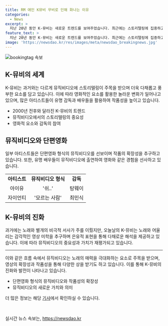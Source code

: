 ```yaml
---
title: RM 애인 K뮤비 무비로 인해 화나는 이유
categories:
  - News
excerpt: >
  지난 20년 동안 K-뮤비는 새로운 트렌드를 보여주었습니다. 최근에는 스토리텔링에 집중하고 있으며, RM의 컴 백 투 미 뮤직비디오를 시작으로, 영화 제작진이 참여하여 완결된 서사와 메시지를 담아내는 경향이 있습니다. 단편영화 형식의 뮤직비디오도 늘어나고 있는데, 이에는 유명 배우들의 출연도 눈에 띕니다. 현재의 K-뮤비는 은유적 표현이 우세하며, 팬들에게 다양한 해석을 제공하여 팬덤을 결속시키는 효과를 보이고 있습니다. 이와 같은 흥미진진한 K-뮤비의 세계를 살펴보도록 합시다.
feature_text: >
  지난 20년 동안 K-뮤비는 새로운 트렌드를 보여주었습니다. 최근에는 스토리텔링에 집중하고 있으며, RM의 컴 백 투 미 뮤직비디오를 시작으로, 영화 제작진이 참여하여 완결된 서사와 메시지를 담아내는 경향이 있습니다. 단편영화 형식의 뮤직비디오도 늘어나고 있는데, 이에는 유명 배우들의 출연도 눈에 띕니다. 현재의 K-뮤비는 은유적 표현이 우세하며, 팬들에게 다양한 해석을 제공하여 팬덤을 결속시키는 효과를 보이고 있습니다. 이와 같은 흥미진진한 K-뮤비의 세계를 살펴보도록 합시다.
image: 'https://newsdao.kr/res/images/meta/newsdao_breakingnews.jpg'
---
```


<p><img src="https://newsdao.kr/res/images/meta/newsdao_breakingnews.jpg" alt="bookingtag 속보" /></p>

<h2 data-ke-size="size26">K-뮤비의 세계</h2>

<p data-ke-size="size16">K-뮤비는 과거와는 다르게 뮤직비디오에 스토리텔링이 주목을 받으며 더욱 다채롭고 풍부한 요소를 담고 있습니다. 이에 따라 영화적인 요소를 활용한 놀라운 변화가 일어나고 있으며, 많은 아티스트들이 유명 감독과 배우들을 활용하여 작품성을 높이고 있습니다.</p>

<ul>
<li>2000년 전후와 달라진 K-뮤비의 트렌드</li>
<li>뮤직비디오에서의 스토리텔링의 중요성</li>
<li>영화적 요소와 감독의 참여</li>
</ul>

<h2 data-ke-size="size26">뮤직비디오와 단편영화</h2>

<p data-ke-size="size16">일부 아티스트들은 단편영화 형식의 뮤직비디오를 선보이며 작품의 확장성을 추구하고 있습니다. 또한, 유명 배우들이 뮤직비디오에 출연하여 영화와 같은 경험을 선사하고 있습니다.</p>

<table>
<tr>
<td style="text-align: center; height: 17px;"><b>아티스트</b></td>
<td style="text-align: center; height: 17px;"><b>뮤직비디오 형식</b></td>
<td style="text-align: center; height: 17px;"><b>감독</b></td>
</tr>
<tr>
<td style="text-align: center; height: 17px;">아이유</td>
<td style="text-align: center; height: 17px;">'쉬..'</td>
<td style="text-align: center; height: 17px;">탕웨이</td>
</tr>
<tr>
<td style="text-align: center; height: 17px;">자이언티</td>
<td style="text-align: center; height: 17px;">'모르는 사람'</td>
<td style="text-align: center; height: 17px;">최민식</td>
</tr>
</table>

<h2 data-ke-size="size26">K-뮤비의 진화</h2>

<p data-ke-size="size16">과거에는 노래와 별개의 비극적 서사가 주를 이뤘지만, 오늘날의 K-뮤비는 노래와 어울리는 감각적인 영상 미학을 추구하며 은유적 표현을 통해 다채로운 해석을 제공하고 있습니다. 이에 따라 뮤직비디오의 중요성과 가치가 재평가되고 있습니다.</p>

<hr>

<p data-ke-size="size16">이와 같은 흐름 속에서 뮤직비디오는 노래의 매력을 극대화하는 요소로 주목을 받으며, 영상의 확장성과 작품성을 통해 다양한 상을 받기도 하고 있습니다. 이를 통해 K-뮤비의 진화와 발전이 나타나고 있습니다.</p>

<ul>
<li>단편영화 형식의 뮤직비디오와 작품성의 확장성</li>
<li>뮤직비디오의 새로운 가치와 의미</li>
</ul>

<p data-ke-size="size16">더 많은 정보는 해당 <a href="https://www.joongang.co.kr/article/25236878">기사</a>에서 확인하실 수 있습니다.</p>

<p data-ke-size="size16">&nbsp;</p>
실시간 뉴스 속보는, <a href="https://newsdao.kr" rel="dofollow">https://newsdao.kr</a>


